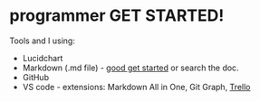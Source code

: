 # programmer GET STARTED!
Tools and I using:  
* Lucidchart
* Markdown (.md file) - [good get started](https://www.youtube.com/watch?v=_PPWWRV6gbA) or search the doc.
* GitHub
* VS code - extensions: Markdown All in One, Git Graph, [Trello](https://trello.com/b/MxynbOmL/dropshipping)
